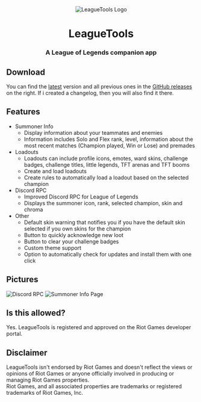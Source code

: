 <div align="center">
  <img src="https://cdn.dysolix.dev/leaguetools/logo_256.png" alt="LeagueTools Logo" />
  <h1>LeagueTools</h1>
  <h3>A League of Legends companion app</h3>
</div>

## Download
You can find the [latest](https://github.com/dysolix/leaguetools/releases/latest) version and all previous ones in the [GitHub releases](https://github.com/dysolix/leaguetools/releases) on the right. If i created a changelog, then you will also find it there.
## Features
- Summoner Info
  - Display information about your teammates and enemies
  - Information includes Solo and Flex rank, level, information about the most recent matches (Champion played, Win or Lose) and premades
- Loadouts
  - Loadouts can include profile icons, emotes, ward skins, challenge badges, challenge titles, little legends, TFT arenas and TFT booms
  - Create and load loadouts
  - Create rules to automatically load a loadout based on the selected champion
- Discord RPC
  - Improved Discord RPC for League of Legends
  - Displays the summoner icon, rank, selected champion, skin and chroma
- Other
  - Default skin warning that notifies you if you have the default skin selected if you own skins for the champion
  - Button to quickly acknowledge new loot
  - Button to clear your challenge badges
  - Custom theme support
  - Option to automatically check for updates and install them with one click
## Pictures
![Discord RPC](https://cdn.dysolix.dev/leaguetools/discord_rpc.png)
![Summoner Info Page](https://cdn.dysolix.dev/leaguetools/summoner_info_page.png)
## Is this allowed?
Yes. LeagueTools is registered and approved on the Riot Games developer portal.
## Disclaimer
LeagueTools isn't endorsed by Riot Games and doesn't reflect the views or opinions of Riot Games or anyone officially involved in producing or managing Riot Games properties.  
Riot Games, and all associated properties are trademarks or registered trademarks of Riot Games, Inc.
  
